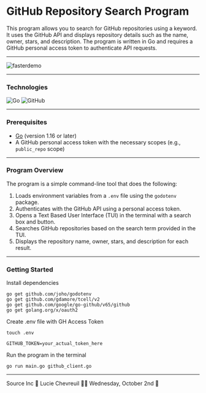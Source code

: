 # GitHub Repository Search Program

This program allows you to search for GitHub repositories using a keyword. It uses the GitHub API and displays repository details such as the name, owner, stars, and description. The program is written in Go and requires a GitHub personal access token to authenticate API requests.

<hr>

![fasterdemo](https://github.com/user-attachments/assets/4f48cefd-68a0-4d97-8186-c92bdc01d49d)

<hr>

### Technologies
![Go](https://img.shields.io/badge/go-%2300ADD8.svg?style=for-the-badge&logo=go&logoColor=white)
![GitHub](https://img.shields.io/badge/github-%23121011.svg?style=for-the-badge&logo=github&logoColor=white)

<hr>

### Prerequisites

- [Go](https://golang.org/dl/) (version 1.16 or later)
- A GitHub personal access token with the necessary scopes (e.g., `public_repo` scope)

<hr>

### Program Overview

The program is a simple command-line tool that does the following:
1. Loads environment variables from a `.env` file using the `godotenv` package.
2. Authenticates with the GitHub API using a personal access token.
3. Opens a Text Based User Interface (TUI) in the terminal with a search box and button.
4. Searches GitHub repositories based on the search term provided in the TUI.
5. Displays the repository name, owner, stars, and description for each result.

<hr>

### Getting Started

Install dependencies
 ```
go get github.com/joho/godotenv
go get github.com/gdamore/tcell/v2
go get github.com/google/go-github/v65/github
go get golang.org/x/oauth2
```

Create .env file with GH Access Token
```
touch .env
```
```
GITHUB_TOKEN=your_actual_token_here
```

Run the program in the terminal
```
go run main.go github_client.go
```

<hr>

Source Inc 🚀 Lucie Chevreuil 👩‍💻 Wednesday, October 2nd 🎃


